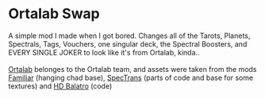# Ortalab Swap
A simple mod I made when I got bored.
Changes all of the Tarots, Planets, Spectrals, Tags, Vouchers, one singular deck, the Spectral Boosters, and EVERY SINGLE JOKER to look like it's from Ortalab, kinda.. <br/>
<br/>
[Ortalab](https://github.com/Eremel/Ortalab) belonges to the Ortalab team, and assets were taken from the mods [Familiar](https://github.com/RattlingSnow353/Familiar/tree/BetterCalc-Fixes) (hanging chad base), [SpecTrans](https://discord.com/channels/1116389027176787968/1247528518842191971) (parts of code and base for some textures) and [HD Balatro](https://github.com/Eremel/HD-Balatro) (code)
